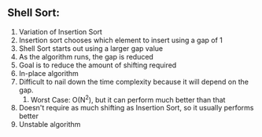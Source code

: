 ## Shell Sort:


1. Variation of Insertion Sort
2. Insertion sort chooses which element to insert using a gap of 1
3. Shell Sort starts out using a larger gap value
4. As the algorithm runs, the gap is reduced
5. Goal is to reduce the amount of shifting required
6. In-place algorithm
7. Difficult to nail down the time complexity because it will depend on the gap.
   1. Worst Case: O(N<sup>2</sup>), but it can perform much better than that
8. Doesn't require as much shifting as Insertion Sort, so it usually performs better
9. Unstable algorithm